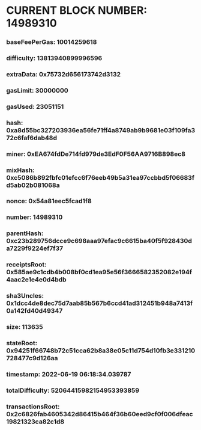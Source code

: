 # CURRENT BLOCK NUMBER: 14989310

### baseFeePerGas: 10014259618
### difficulty: 13813940899996596
### extraData: 0x75732d656173742d3132
### gasLimit: 30000000
### gasUsed: 23051151
### hash: 0xa8d55bc327203936ea56fe71ff4a8749ab9b9681e03f109fa372c6faf6dab48d
### miner: 0xEA674fdDe714fd979de3EdF0F56AA9716B898ec8
### mixHash: 0xc5086b892fbfc01efcc6f76eeb49b5a31ea97ccbbd5f06683fd5ab02b081068a
### nonce: 0x54a81eec5fcad1f8
### number: 14989310
### parentHash: 0xc23b289756dcce9c698aaa97efac9c6615ba40f5f928430da7229f9224ef7f37
### receiptsRoot: 0x585ae9c1cdb4b008bf0cd1ea95e56f3666582352082e194f4aac2e1e4e0d4bdb
### sha3Uncles: 0x1dcc4de8dec75d7aab85b567b6ccd41ad312451b948a7413f0a142fd40d49347
### size: 113635
### stateRoot: 0x94251f66748b72c51cca62b8a38e05c11d754d10fb3e331210728477c9d126aa
### timestamp: 2022-06-19 06:18:34.039787
### totalDifficulty: 52064415982154953393859
### transactionsRoot: 0x2c6826fab4605342d86415b464f36b60eed9cf0f006dfeac19821323ca82c1d8
